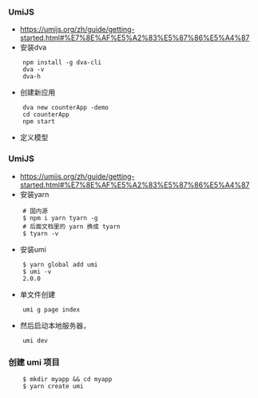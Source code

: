 ### UmiJS
- https://umijs.org/zh/guide/getting-started.html#%E7%8E%AF%E5%A2%83%E5%87%86%E5%A4%87
- 安装dva
```
    npm install -g dva-cli
    dva -v
    dva-h
```
- 创建新应用
```
    dva new counterApp -demo
    cd counterApp
    npm start
```
- 定义模型


### UmiJS
- https://umijs.org/zh/guide/getting-started.html#%E7%8E%AF%E5%A2%83%E5%87%86%E5%A4%87
- 安装yarn
```
    # 国内源
    $ npm i yarn tyarn -g
    # 后面文档里的 yarn 换成 tyarn
    $ tyarn -v
```
- 安装umi
```
    $ yarn global add umi
    $ umi -v
    2.0.0
```
- 单文件创建
```
    umi g page index
```
- 然后启动本地服务器，
```
    umi dev
```
### 创建 umi 项目
```
    $ mkdir myapp && cd myapp
    $ yarn create umi
```